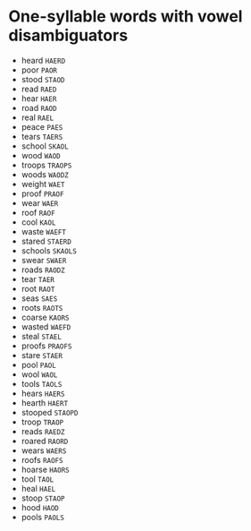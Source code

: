 # One-syllable words with vowel disambiguators

* heard `HAERD`
* poor `PAOR`
* stood `STAOD`
* read `RAED`
* hear `HAER`
* road `RAOD`
* real `RAEL`
* peace `PAES`
* tears `TAERS`
* school `SKAOL`
* wood `WAOD`
* troops `TRAOPS`
* woods `WAODZ`
* weight `WAET`
* proof `PRAOF`
* wear `WAER`
* roof `RAOF`
* cool `KAOL`
* waste `WAEFT`
* stared `STAERD`
* schools `SKAOLS`
* swear `SWAER`
* roads `RAODZ`
* tear `TAER`
* root `RAOT`
* seas `SAES`
* roots `RAOTS`
* coarse `KAORS`
* wasted `WAEFD`
* steal `STAEL`
* proofs `PRAOFS`
* stare `STAER`
* pool `PAOL`
* wool `WAOL`
* tools `TAOLS`
* hears `HAERS`
* hearth `HAERT`
* stooped `STAOPD`
* troop `TRAOP`
* reads `RAEDZ`
* roared `RAORD`
* wears `WAERS`
* roofs `RAOFS`
* hoarse `HAORS`
* tool `TAOL`
* heal `HAEL`
* stoop `STAOP`
* hood `HAOD`
* pools `PAOLS`
